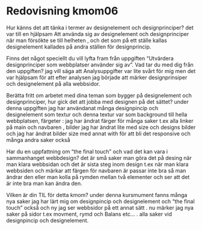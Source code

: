 ---
---
Redovisning kmom06
=========================

Hur känns det att tänka i termer av designelement och designprinciper?
det var till en hjälpsam Att använda sig av designelement och designprinciper
när man försökte se till helheten , och det som på ett ställe kallas designelement kallades på andra ställen för designprincip.


Finns det något speciellt du vill lyfta fram från uppgiften “Utvärdera designprinciper
som webbplatser använder sig av”. Vad tar du med dig från den uppgiften?
jag vill säga att Analysuppgifter var lite svårt för mig men det var hjälpsam för att efter analysen jag började att märker designprinsiper och designelement på alla webbsidor.


Berätta fritt om arbetet med dina teman som bygger på designelement och designprinciper, hur gick det att jobba med designen på det sättet?
under denna uppgiften jag har användanat många designpincip och designelement som textur och denna textur var som background till hella webbplatsen, färgeter : jag har ändrat färger för många saker t.ex alla linker på main och navbaren , bilder jag har ändrat lite med size och designs bilder och jag har ändrat bilder size med annat with för att bli det responsive och många andra saker också


Har du en uppfattning om “the final touch” och vad det kan vara i sammanhanget webbdesign?
det är små saker man göra det på desing när man klara webbsidan och det är sista steg inom design t.ex när man klara webbsiden och märkar att färgen för navbaren är passar inte bra så man ändrar den eller man kolla på rymden mellan två elementer och ser att det är inte bra man kan ändra den.


Vilken är din TIL för detta kmom?
under denna kursmument fanns många nya saker jag har lärt mig om designpincip och designelement och “the final touch”  också och ny jag ser webbsidor på ett annat sätt . nu märker jag nya saker på sidor t.ex movment, rymd  och Balans etc... . alla saker vid designpincip och designelement.
